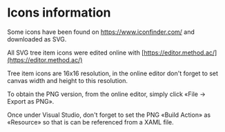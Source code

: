 ﻿# Icons information

Some icons have been found on https://www.iconfinder.com/ and downloaded as SVG.

All SVG tree item icons were edited online with [https://editor.method.ac/](https://editor.method.ac/)

Tree item icons are 16x16 resolution, in the online editor don't forget to set canvas width and height to this resolution.

To obtain the PNG version, from the online editor, simply click «File -> Export as PNG».

Once under Visual Studio, don't forget to set the PNG «Build Action» as «Resource» so that is can be referenced from a XAML file.
